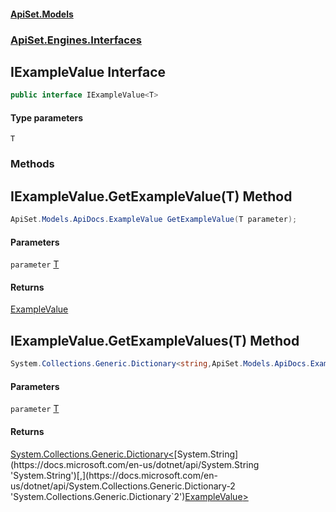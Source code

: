 #### [ApiSet.Models](ApiTestGenerator.Models.md 'ApiTestGenerator.Models')
### [ApiSet.Engines.Interfaces](ApiTestGenerator.Models.md#ApiSet.Engines.Interfaces 'ApiSet.Engines.Interfaces')

## IExampleValue<T> Interface

```csharp
public interface IExampleValue<T>
```
#### Type parameters

<a name='ApiSet.Engines.Interfaces.IExampleValue_T_.T'></a>

`T`
### Methods

<a name='ApiSet.Engines.Interfaces.IExampleValue_T_.GetExampleValue(T)'></a>

## IExampleValue<T>.GetExampleValue(T) Method

```csharp
ApiSet.Models.ApiDocs.ExampleValue GetExampleValue(T parameter);
```
#### Parameters

<a name='ApiSet.Engines.Interfaces.IExampleValue_T_.GetExampleValue(T).parameter'></a>

`parameter` [T](IExampleValue_T_.md#ApiSet.Engines.Interfaces.IExampleValue_T_.T 'ApiSet.Engines.Interfaces.IExampleValue<T>.T')

#### Returns
[ExampleValue](ExampleValue.md 'ApiSet.Models.ApiDocs.ExampleValue')

<a name='ApiSet.Engines.Interfaces.IExampleValue_T_.GetExampleValues(T)'></a>

## IExampleValue<T>.GetExampleValues(T) Method

```csharp
System.Collections.Generic.Dictionary<string,ApiSet.Models.ApiDocs.ExampleValue> GetExampleValues(T parameter);
```
#### Parameters

<a name='ApiSet.Engines.Interfaces.IExampleValue_T_.GetExampleValues(T).parameter'></a>

`parameter` [T](IExampleValue_T_.md#ApiSet.Engines.Interfaces.IExampleValue_T_.T 'ApiSet.Engines.Interfaces.IExampleValue<T>.T')

#### Returns
[System.Collections.Generic.Dictionary&lt;](https://docs.microsoft.com/en-us/dotnet/api/System.Collections.Generic.Dictionary-2 'System.Collections.Generic.Dictionary`2')[System.String](https://docs.microsoft.com/en-us/dotnet/api/System.String 'System.String')[,](https://docs.microsoft.com/en-us/dotnet/api/System.Collections.Generic.Dictionary-2 'System.Collections.Generic.Dictionary`2')[ExampleValue](ExampleValue.md 'ApiSet.Models.ApiDocs.ExampleValue')[&gt;](https://docs.microsoft.com/en-us/dotnet/api/System.Collections.Generic.Dictionary-2 'System.Collections.Generic.Dictionary`2')